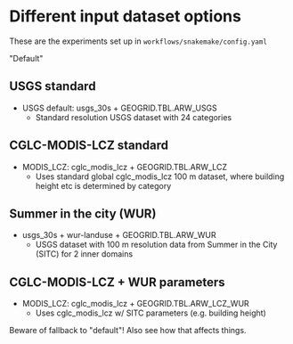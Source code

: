 # Different input dataset options
These are the experiments set up in `workflows/snakemake/config.yaml`

"Default"

## USGS standard
- USGS default: usgs_30s + GEOGRID.TBL.ARW_USGS
    - Standard resolution USGS dataset with 24 categories

## CGLC-MODIS-LCZ standard
- MODIS_LCZ: cglc_modis_lcz + GEOGRID.TBL.ARW_LCZ
    - Uses standard global cglc_modis_lcz 100 m dataset, where building height etc is determined by category

## Summer in the city (WUR)
- usgs_30s + wur-landuse + GEOGRID.TBL.ARW_WUR
    - USGS dataset with 100 m resolution data from Summer in the City (SITC) for 2 inner domains

## CGLC-MODIS-LCZ + WUR parameters
- MODIS_LCZ: cglc_modis_lcz + GEOGRID.TBL.ARW_LCZ_WUR 
    - Uses cglc_modis_lcz w/ SITC parameters (e.g. building height)

Beware of fallback to "default"! Also see how that affects things.
